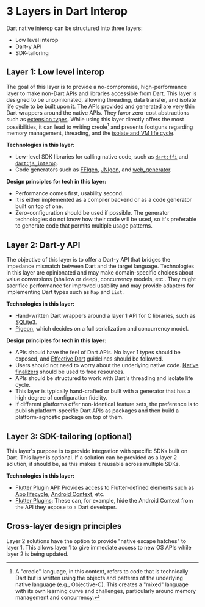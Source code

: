 # 3 Layers in Dart Interop

Dart native interop can be structured into three layers:
* Low level interop
* Dart-y API
* SDK-tailoring

## Layer 1: Low level interop

The goal of this layer is to provide a no-compromise, high-performance layer to
make non-Dart APIs and libraries accessible from Dart. This layer is designed to
be unopinionated, allowing threading, data transfer, and isolate life cycle to
be built upon it. The APIs provided and generated are very thin Dart wrappers
around the native APIs. They favor zero-cost abstractions such as [extension types][extension-types].
While using this layer directly offers the most possibilities, it can lead to
writing creole[^1] and presents footguns regarding memory management, threading, and
the [isolate and VM life cycle][isolate-lifecycle].

**Technologies in this layer:**
* Low-level SDK libraries for calling native code, such as [`dart:ffi`][dart-ffi] and
  [`dart:js_interop`][dart-js-interop].
* Code generators such as [FFIgen][ffigen], [JNIgen][jnigen], and [web_generator][web-generator].

**Design principles for tech in this layer:**
* Performance comes first, usability second.
* It is either implemented as a compiler backend or as a code generator built on
  top of one.
* Zero-configuration should be used if possible. The generator technologies do
  not know how their code will be used, so it's preferable to generate code that
  permits multiple usage patterns.

## Layer 2: Dart-y API

The objective of this layer is to offer a Dart-y API that bridges the impedance
mismatch between Dart and the target language. Technologies in this layer are
opinionated and may make domain-specific choices about value conversions
(shallow or deep), concurrency models, etc.. They might sacrifice performance
for improved usability and may provide adapters for implementing Dart types such
as `Map` and `List`.

**Technologies in this layer:**
* Hand-written Dart wrappers around a layer 1 API for C libraries, such as
  [SQLite3][sqlite3].
* [Pigeon][pigeon], which decides on a full serialization and concurrency model.

**Design principles for tech in this layer:**
* APIs should have the feel of Dart APIs. No layer 1 types should be exposed,
  and [Effective Dart][effective-dart] guidelines should be followed.
* Users should not need to worry about the underlying native code. [Native
  finalizers][native-finalizers] should be used to free resources.
* APIs should be structured to work with Dart's threading and isolate life
  cycle.
* This layer is typically hand-crafted or built with a generator that has a high
  degree of configuration fidelity.
* If different platforms offer non-identical feature sets, the preference is to
  publish platform-specific Dart APIs as packages and then build a
  platform-agnostic package on top of them.

## Layer 3: SDK-tailoring (optional)

This layer's purpose is to provide integration with specific SDKs built on Dart.
This layer is optional. If a solution can be provided as a layer 2 solution, it
should be, as this makes it reusable across multiple SDKs.

**Technologies in this layer:**
* [Flutter Plugin API][flutter-plugin-api]: Provides access to Flutter-defined elements such as [App
  lifecycle][app-lifecycle], [Android Context][android-context], etc.
* [Flutter Plugins][flutter-plugins]: These can, for example, hide the Android Context from the API
  they expose to a Dart developer.

## Cross-layer design principles

Layer 2 solutions have the option to provide "native escape hatches" to layer 1.
This allows layer 1 to give immediate access to new OS APIs while layer 2 is
being updated.

[^1]: A "creole" language, in this context, refers to code that is technically
    Dart but is written using the objects and patterns of the underlying native
    language (e.g., Objective-C). This creates a "mixed" language with its own
    learning curve and challenges, particularly around memory management and
    concurrency.

[android-context]: https://developer.android.com/reference/android/content/Context
[app-lifecycle]: https://api.flutter.dev/flutter/widgets/AppLifecycleListener-class.html
[dart-ffi]: https://api.dart.dev/dart-ffi/
[dart-js-interop]: https://api.dart.dev/dart-js_interop/
[effective-dart]: https://dart.dev/guides/language/effective-dart
[extension-types]: https://dart.dev/language/extension-types
[ffigen]: ../pkgs/ffigen/
[flutter-plugin-api]: https://docs.flutter.dev/packages-and-plugins/developing-packages
[flutter-plugins]: https://docs.flutter.dev/packages-and-plugins/using-packages
[isolate-lifecycle]: https://dart.dev/language/concurrency
[jnigen]: ../pkgs/jnigen/
[native-finalizers]: https://api.dart.dev/dart-ffi/NativeFinalizer-class.html
[pigeon]: https://pub.dev/packages/pigeon
[sqlite3]: https://pub.dev/packages/sqlite3
[web-generator]: https://github.com/dart-lang/web/tree/main/web_generator
